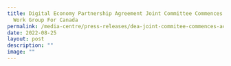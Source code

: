 ```yaml
---
title: Digital Economy Partnership Agreement Joint Committee Commences Accession
  Work Group For Canada
permalink: /media-centre/press-releases/dea-joint-commitee-commences-accession-work-group-for-canada/
date: 2022-08-25
layout: post
description: ""
image: ""
---
```

